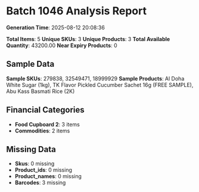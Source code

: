 # Batch 1046 Analysis Report

**Generation Time**: 2025-08-12 20:08:36

**Total Items**: 5
**Unique SKUs**: 3
**Unique Products**: 3
**Total Available Quantity**: 43200.00
**Near Expiry Products**: 0

## Sample Data
**Sample SKUs**: 279838, 32549471, 18999929
**Sample Products**: Al Doha White Sugar (1kg), TK Flavor Pickled Cucumber Sachet 16g (FREE SAMPLE), Abu Kass Basmati Rice (2K)

## Financial Categories
- **Food Cupboard 2**: 3 items
- **Commodities**: 2 items

## Missing Data
- **Skus**: 0 missing
- **Product_ids**: 0 missing
- **Product_names**: 0 missing
- **Barcodes**: 3 missing
